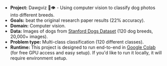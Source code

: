 * **Project:** Dawgviz 🐶👁 - Using computer vision to classify dog photos into different breeds.
* **Goals:** beat the original research paper results (22% accuracy).
* **Domain:** Computer vision.
* **Data:** Images of dogs from [Stanford Dogs Dataset](http://vision.stanford.edu/aditya86/ImageNetDogs/) (120 dog breeds, 20,000+ images).
* **Problem type:** Multi-class classification (120 different classes).
* **Runtime:** This project is designed to run end-to-end in [Google Colab](https://colab.research.google.com/) (for free GPU access and easy setup). If you'd like to run it locally, it will require environment setup.
